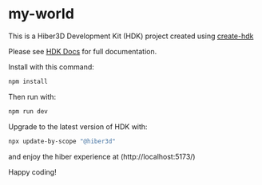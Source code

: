# my-world

This is a Hiber3D Development Kit (HDK) project created using [create-hdk](https://www.npmjs.com/package/create-hdk)

Please see [HDK Docs](https://developer.hiber3d.com/docs/) for full documentation.

Install with this command:

```bash bash copy
npm install
```

Then run with:

```bash bash copy
npm run dev
```

Upgrade to the latest version of HDK with:

```bash bash copy
npx update-by-scope "@hiber3d"
```

and enjoy the hiber experience at
(http://localhost:5173/)

Happy coding!
